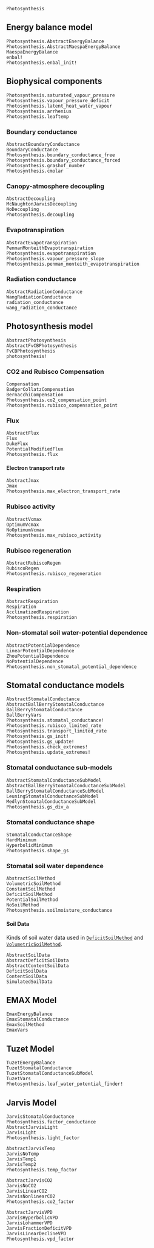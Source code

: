 
```@docs
Photosynthesis
```


## Energy balance model

```@docs
Photosynthesis.AbstractEnergyBalance
Photosynthesis.AbstractMaespaEnergyBalance
MaespaEnergyBalance
enbal!
Photosynthesis.enbal_init!
```

## Biophysical components

```@docs
Photosynthesis.saturated_vapour_pressure
Photosynthesis.vapour_pressure_deficit
Photosynthesis.latent_heat_water_vapour
Photosynthesis.arrhenius
Photosynthesis.leaftemp
```

### Boundary conductance

```@docs
AbstractBoundaryConductance
BoundaryConductance
Photosynthesis.boundary_conductance_free
Photosynthesis.boundary_conductance_forced
Photosynthesis.grashof_number
Photosynthesis.cmolar
```

### Canopy-atmosphere decoupling

```@docs
AbstractDecoupling
McNaughtonJarvisDecoupling
NoDecoupling
Photosynthesis.decoupling
```

### Evapotranspiration

```@docs
AbstractEvapotranspiration 
PenmanMonteithEvapotranspiration
Photosynthesis.evapotranspiration
Photosynthesis.vapour_pressure_slope
Photosynthesis.penman_monteith_evapotranspiration
```

### Radiation conductance

```@docs
AbstractRadiationConductance
WangRadiationConductance
radiation_conductance
wang_radiation_conductance
```

## Photosynthesis model

```@docs
AbstractPhotosynthesis
AbstractFvCBPhotosynthesis
FvCBPhotosynthesis
photosynthesis!
```

### CO2 and Rubisco Compensation

```@docs
Compensation
BadgerCollatzCompensation
BernacchiCompensation
Photosynthesis.co2_compensation_point
Photosynthesis.rubisco_compensation_point
```

### Flux

```@docs
AbstractFlux
Flux
DukeFlux
PotentialModifiedFlux
Photosynthesis.flux
```

#### Electron transport rate

```@docs
AbstractJmax
Jmax
Photosynthesis.max_electron_transport_rate
```

### Rubisco activity 

```@docs
AbstractVcmax
OptimumVcmax
NoOptimumVcmax
Photosynthesis.max_rubisco_activity
```

### Rubisco regeneration 

```@docs
AbstractRubiscoRegen
RubiscoRegen
Photosynthesis.rubisco_regeneration
```

### Respiration

```@docs
AbstractRespiration
Respiration
AcclimatizedRespiration
Photosynthesis.respiration
```

### Non-stomatal soil water-potential dependence 

```@docs
AbstractPotentialDependence
LinearPotentialDependence
ZhouPotentialDependence
NoPotentialDependence
Photosynthesis.non_stomatal_potential_dependence
```

## Stomatal conductance models

```@docs
AbstractStomatalConductance
AbstractBallBerryStomatalConductance
BallBerryStomatalConductance
BallBerryVars
Photosynthesis.stomatal_conductance!
Photosynthesis.rubisco_limited_rate
Photosynthesis.transport_limited_rate
Photosynthesis.gs_init!
Photosynthesis.gs_update!
Photosynthesis.check_extremes!
Photosynthesis.update_extremes!
```

### Stomatal conductance sub-models

```@docs
AbstractStomatalConductanceSubModel
AbstractBallBerryStomatalConductanceSubModel
BallBerryStomatalConductanceSubModel
LeuningStomatalConductanceSubModel
MedlynStomatalConductanceSubModel
Photosynthesis.gs_div_a
```

### Stomatal conductance shape 

```@docs
StomatalConductanceShape 
HardMinimum 
HyperbolicMinimum
Photosynthesis.shape_gs
```


### Stomatal soil water dependence

```@docs
AbstractSoilMethod
VolumetricSoilMethod
ConstantSoilMethod
DeficitSoilMethod
PotentialSoilMethod
NoSoilMethod
Photosynthesis.soilmoisture_conductance
```

#### Soil Data

Kinds of soil water data used in [`DeficitSoilMethod`](@ref) and
[`VolumetricSoilMethod`](@ref).

```@docs
AbstractSoilData
AbstractDeficitSoilData
AbstractContentSoilData
DeficitSoilData
ContentSoilData
SimulatedSoilData
```

## EMAX Model

```@docs
EmaxEnergyBalance
EmaxStomatalConductance
EmaxSoilMethod
EmaxVars
```

## Tuzet Model

```@docs
TuzetEnergyBalance
TuzetStomatalConductance
TuzetStomatalConductanceSubModel
TuzetVars
Photosynthesis.leaf_water_potential_finder!
```

## Jarvis Model

```@docs
JarvisStomatalConductance
Photosynthesis.factor_conductance
AbstractJarvisLight
JarvisLight
Photosynthesis.light_factor

AbstractJarvisTemp
JarvisNoTemp
JarvisTemp1
JarvisTemp2
Photosynthesis.temp_factor

AbstractJarvisCO2
JarvisNoCO2
JarvisLinearCO2
JarvisNonlinearCO2
Photosynthesis.co2_factor

AbstractJarvisVPD
JarvisHyperbolicVPD
JarvisLohammerVPD
JarvisFractionDeficitVPD
JarvisLinearDeclineVPD
Photosynthesis.vpd_factor
```
